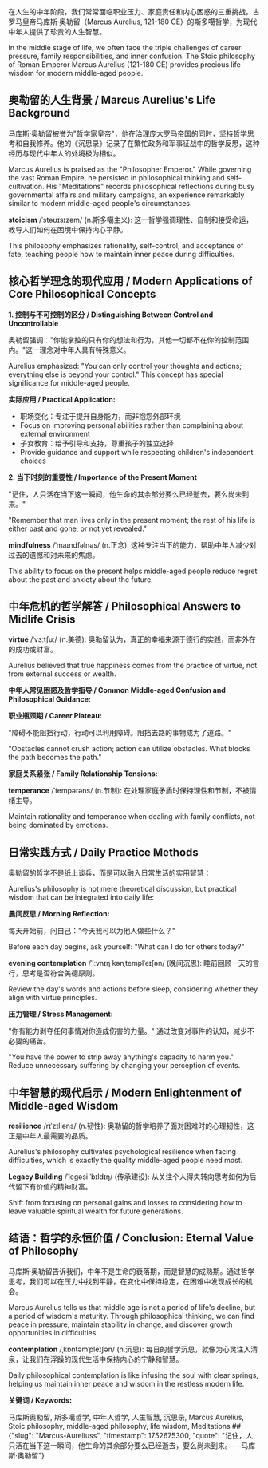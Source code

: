 

在人生的中年阶段，我们常常面临职业压力、家庭责任和内心困惑的三重挑战。古罗马皇帝马库斯·奥勒留（Marcus Aurelius, 121-180 CE）的斯多噶哲学，为现代中年人提供了珍贵的人生智慧。

In the middle stage of life, we often face the triple challenges of career pressure, family responsibilities, and inner confusion. The Stoic philosophy of Roman Emperor Marcus Aurelius (121-180 CE) provides precious life wisdom for modern middle-aged people.

## **奥勒留的人生背景 / Marcus Aurelius's Life Background**

马库斯·奥勒留被誉为"哲学家皇帝"，他在治理庞大罗马帝国的同时，坚持哲学思考和自我修养。他的《沉思录》记录了在繁忙政务和军事征战中的哲学反思，这种经历与现代中年人的处境极为相似。

Marcus Aurelius is praised as the "Philosopher Emperor." While governing the vast Roman Empire, he persisted in philosophical thinking and self-cultivation. His "Meditations" records philosophical reflections during busy governmental affairs and military campaigns, an experience remarkably similar to modern middle-aged people's circumstances.

**stoicism** /ˈstəʊɪsɪzəm/ (n.斯多噶主义): 这一哲学强调理性、自制和接受命运，教导人们如何在困境中保持内心平静。

This philosophy emphasizes rationality, self-control, and acceptance of fate, teaching people how to maintain inner peace during difficulties.

## **核心哲学理念的现代应用 / Modern Applications of Core Philosophical Concepts**

**1. 控制与不可控制的区分 / Distinguishing Between Control and Uncontrollable**

奥勒留强调："你能掌控的只有你的想法和行为，其他一切都不在你的控制范围内。"这一理念对中年人具有特殊意义。

Aurelius emphasized: "You can only control your thoughts and actions; everything else is beyond your control." This concept has special significance for middle-aged people.

**实际应用 / Practical Application:**

- 职场变化：专注于提升自身能力，而非抱怨外部环境
- Focus on improving personal abilities rather than complaining about external environment
- 子女教育：给予引导和支持，尊重孩子的独立选择
- Provide guidance and support while respecting children's independent choices

**2. 当下时刻的重要性 / Importance of the Present Moment**

"记住，人只活在当下这一瞬间，他生命的其余部分要么已经逝去，要么尚未到来。"

"Remember that man lives only in the present moment; the rest of his life is either past and gone, or not yet revealed."

**mindfulness** /ˈmaɪndfəlnəs/ (n.正念): 这种专注当下的能力，帮助中年人减少对过去的遗憾和对未来的焦虑。

This ability to focus on the present helps middle-aged people reduce regret about the past and anxiety about the future.

## **中年危机的哲学解答 / Philosophical Answers to Midlife Crisis**

**virtue** /ˈvɜːtʃuː/ (n.美德): 奥勒留认为，真正的幸福来源于德行的实践，而非外在的成功或财富。

Aurelius believed that true happiness comes from the practice of virtue, not from external success or wealth.

**中年人常见困惑及哲学指导 / Common Middle-aged Confusion and Philosophical Guidance:**

**职业瓶颈期 / Career Plateau:**

"障碍不能阻挡行动，行动可以利用障碍。阻挡去路的事物成为了道路。"

"Obstacles cannot crush action; action can utilize obstacles. What blocks the path becomes the path."

**家庭关系紧张 / Family Relationship Tensions:**

**temperance** /ˈtempərəns/ (n.节制): 在处理家庭矛盾时保持理性和节制，不被情绪主导。

Maintain rationality and temperance when dealing with family conflicts, not being dominated by emotions.

## **日常实践方式 / Daily Practice Methods**

奥勒留的哲学不是纸上谈兵，而是可以融入日常生活的实用智慧：

Aurelius's philosophy is not mere theoretical discussion, but practical wisdom that can be integrated into daily life:

**晨间反思 / Morning Reflection:**

每天开始前，问自己："今天我可以为他人做些什么？"

Before each day begins, ask yourself: "What can I do for others today?"

**evening contemplation** /ˈiːvnɪŋ kənˌtemplˈeɪʃən/ (晚间沉思): 睡前回顾一天的言行，思考是否符合美德原则。

Review the day's words and actions before sleep, considering whether they align with virtue principles.

**压力管理 / Stress Management:**

"你有能力剥夺任何事情对你造成伤害的力量。" 通过改变对事件的认知，减少不必要的痛苦。

"You have the power to strip away anything's capacity to harm you." Reduce unnecessary suffering by changing your perception of events.

## **中年智慧的现代启示 / Modern Enlightenment of Middle-aged Wisdom**

**resilience** /rɪˈzɪliəns/ (n.韧性): 奥勒留的哲学培养了面对困难时的心理韧性，这正是中年人最需要的品质。

Aurelius's philosophy cultivates psychological resilience when facing difficulties, which is exactly the quality middle-aged people need most.

**Legacy Building** /ˈleɡəsi ˈbɪldɪŋ/ (传承建设): 从关注个人得失转向思考如何为后代留下有价值的精神财富。

Shift from focusing on personal gains and losses to considering how to leave valuable spiritual wealth for future generations.

## **结语：哲学的永恒价值 / Conclusion: Eternal Value of Philosophy**

马库斯·奥勒留告诉我们，中年不是生命的衰落期，而是智慧的成熟期。通过哲学思考，我们可以在压力中找到平静，在变化中保持稳定，在困难中发现成长的机会。

Marcus Aurelius tells us that middle age is not a period of life's decline, but a period of wisdom's maturity. Through philosophical thinking, we can find peace in pressure, maintain stability in change, and discover growth opportunities in difficulties.

**contemplation** /ˌkɒntəmˈpleɪʃən/ (n.沉思): 每日的哲学沉思，就像为心灵注入清泉，让我们在浮躁的现代生活中保持内心的宁静和智慧。

Daily philosophical contemplation is like infusing the soul with clear springs, helping us maintain inner peace and wisdom in the restless modern life.

**关键词 / Keywords:**

马库斯奥勒留, 斯多噶哲学, 中年人哲学, 人生智慧, 沉思录, Marcus Aurelius, Stoic philosophy, middle-aged philosophy, life wisdom, Meditations
##{"slug": "Marcus-Aureliuss", "timestamp": 1752675300, "quote": "记住，人只活在当下这一瞬间，他生命的其余部分要么已经逝去，要么尚未到来。---马库斯·奥勒留"}